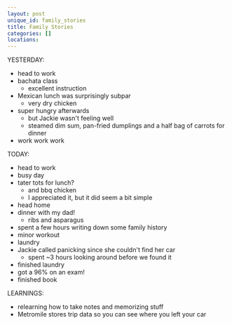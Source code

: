 ```yaml
---
layout: post
unique_id: family_stories
title: Family Stories
categories: []
locations: 
---
```


YESTERDAY:
* head to work
* bachata class
  * excellent instruction
* Mexican lunch was surprisingly subpar
  * very dry chicken
* super hungry afterwards
  * but Jackie wasn't feeling well
  * steamed dim sum, pan-fried dumplings and a half bag of carrots for dinner
* work work work

TODAY:
* head to work
* busy day
* tater tots for lunch?
  * and bbq chicken
  * I appreciated it, but it did seem a bit simple
* head home
* dinner with my dad!
  * ribs and asparagus
* spent a few hours writing down some family history
* minor workout
* laundry
* Jackie called panicking since she couldn't find her car
  * spent ~3 hours looking around before we found it
* finished laundry
* got a 96% on an exam!
* finished book

LEARNINGS:
* relearning how to take notes and memorizing stuff
* Metromile stores trip data so you can see where you left your car
